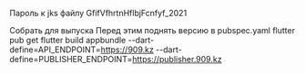 Пароль к jks файлу
GfifVfhrtnHflbjFcnfyf_2021

Собрать для выпуска
Перед этим поднять версию в pubspec.yaml
flutter pub get
flutter build appbundle --dart-define=API_ENDPOINT=https://909.kz --dart-define=PUBLISHER_ENDPOINT=https://publisher.909.kz